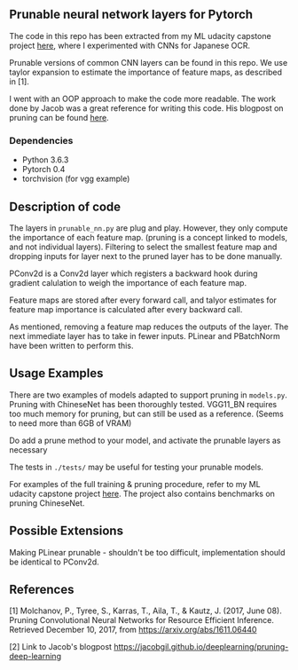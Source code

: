 ## Prunable neural network layers for Pytorch
The code in this repo has been extracted from my ML udacity capstone project [here](https://github.com/alexfjw/jp-ocr-prunned-cnn),
where I experimented with CNNs for Japanese OCR.

Prunable versions of common CNN layers can be found in this repo.
We use taylor expansion to estimate the importance of feature maps, as described in [1].

I went with an OOP approach to make the code more readable.
The work done by Jacob was a great reference for writing this code.
His blogpost on pruning can be found [here](https://jacobgil.github.io/deeplearning/pruning-deep-learning).

### Dependencies
- Python 3.6.3
- Pytorch 0.4
- torchvision (for vgg example)

## Description of code
The layers in `prunable_nn.py` are plug and play. However, they only compute the importance of each feature map. (pruning is a concept linked to models, and not individual layers).
Filtering to select the smallest feature map and dropping inputs for layer next to the pruned layer has to be done manually.

PConv2d is a Conv2d layer which registers a backward hook during gradient calulation to weigh the importance of each feature map.

Feature maps are stored after every forward call, and talyor estimates for feature map importance is calculated after every backward call.

As mentioned, removing a feature map reduces the outputs of the layer. 
The next immediate layer has to take in fewer inputs.
PLinear and PBatchNorm have been written to perform this.

## Usage Examples
There are two examples of models adapted to support pruning in `models.py`.
Pruning with ChineseNet has been thoroughly tested.
VGG11_BN requires too much memory for pruning, but can still be used as a reference. (Seems to need more than 6GB of VRAM)

Do add a prune method to your model, and activate the prunable layers as necessary

The tests in `./tests/` may be useful for testing your prunable models.

For examples of the full training & pruning procedure, refer to my ML udacity capstone project [here](https://github.com/alexfjw/jp-ocr-prunned-cnn).
The project also contains benchmarks on pruning ChineseNet.

## Possible Extensions
Making PLinear prunable - shouldn't be too difficult, implementation should be identical to PConv2d.


## References

[1] Molchanov, P., Tyree, S., Karras, T., Aila, T., & Kautz, J. (2017, June 08). Pruning Convolutional Neural Networks for Resource Efficient Inference. Retrieved December 10, 2017, from https://arxiv.org/abs/1611.06440

[2] Link to Jacob's blogpost
https://jacobgil.github.io/deeplearning/pruning-deep-learning
